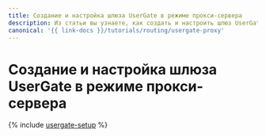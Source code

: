 ```yaml
---
title: Создание и настройка шлюза UserGate в режиме прокси-сервера
description: Из статьи вы узнаете, как создать и настроить шлюз UserGate в режиме прокси-сервера.
canonical: '{{ link-docs }}/tutorials/routing/usergate-proxy'
---
```


# Создание и настройка шлюза UserGate в режиме прокси-сервера

{% include [usergate-setup](../../_tutorials/infrastructure/usergate-proxy.md) %}
